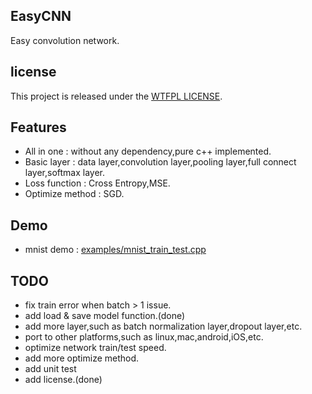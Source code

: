## EasyCNN
Easy convolution network.

## license
This project is released under the [WTFPL LICENSE](http://www.wtfpl.net/ "WTFPL LICENSE").

## Features
* All in one : without any dependency,pure c++ implemented.
* Basic layer : data layer,convolution layer,pooling layer,full connect layer,softmax layer.
* Loss function : Cross Entropy,MSE.
* Optimize method : SGD.

## Demo
* mnist demo :  [examples/mnist_train_test.cpp](./examples/mnist_train_test.cpp "mnist_train_test.cpp")

## TODO
* fix train error when batch > 1 issue.
* add load & save model function.(done)
* add more layer,such as batch normalization layer,dropout layer,etc.
* port to other platforms,such as linux,mac,android,iOS,etc.
* optimize network train/test speed.
* add more optimize method.
* add unit test
* add license.(done)
